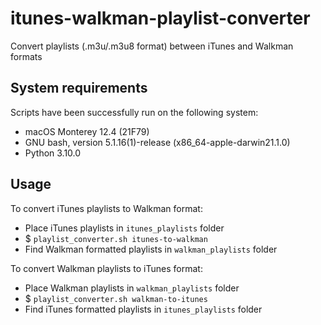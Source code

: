 # itunes-walkman-playlist-converter

Convert playlists (.m3u/.m3u8 format) between iTunes and Walkman formats

## System requirements

Scripts have been successfully run on the following system:

- macOS Monterey 12.4 (21F79)
- GNU bash, version 5.1.16(1)-release (x86_64-apple-darwin21.1.0)
- Python 3.10.0

## Usage

To convert iTunes playlists to Walkman format:

- Place iTunes playlists in `itunes_playlists` folder
- $ `playlist_converter.sh itunes-to-walkman`
- Find Walkman formatted playlists in `walkman_playlists` folder

To convert Walkman playlists to iTunes format:

- Place Walkman playlists in `walkman_playlists` folder
- $ `playlist_converter.sh walkman-to-itunes`
- Find iTunes formatted playlists in `itunes_playlists` folder
